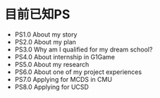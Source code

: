 # 目前已知PS

- PS1.0 About my story
- PS2.0 About my plan
- PS3.0 Why am I qualified for my dream school?
- PS4.0 About internship in G1Game
- PS5.0 About my research
- PS6.0 About one of my project experiences
- PS7.0 Applying for MCDS in CMU
- PS8.0 Applying for UCSD